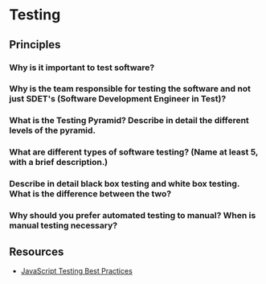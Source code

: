 # Testing

## Principles

### Why is it important to test software?
### Why is the team responsible for testing the software and not just SDET's (Software Development Engineer in Test)?
### What is the Testing Pyramid? Describe in detail the different levels of the pyramid.
### What are different types of software testing? (Name at least 5, with a brief description.)
### Describe in detail black box testing and white box testing. What is the difference between the two?
### Why should you prefer automated testing to manual? When is manual testing necessary?


## Resources

- [JavaScript Testing Best Practices](https://github.com/goldbergyoni/javascript-testing-best-practices)